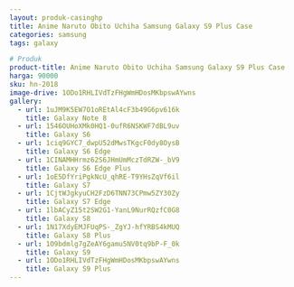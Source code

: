 ```yaml
---
layout: produk-casinghp
title: Anime Naruto Obito Uchiha Samsung Galaxy S9 Plus Case
categories: samsung
tags: galaxy

# Produk
product-title: Anime Naruto Obito Uchiha Samsung Galaxy S9 Plus Case
harga: 90000
sku: hn-2018
image-drive: 1ODo1RHLIVdTzFHgWmHDosMKbpswAYwns
gallery:
  - url: 1uJM9K5EW7O1oREtAl4cF3b49G6pv616k
    title: Galaxy Note 8
  - url: 1546OUHoXMk0HQ1-0ufR6NSKWF7dBL9uv
    title: Galaxy S6
  - url: 1ciq9GYC7_dwpU52dMwsTKgcF0dy8OysB
    title: Galaxy S6 Edge
  - url: 1CINAMHHrmz62S6JHmUmMczTdRZW-_bV9
    title: Galaxy S6 Edge Plus
  - url: 1oE5DfYriPgkNcU_qhRE-T9YHsZqVf6il
    title: Galaxy S7
  - url: 1CjtWJgkyuCH2FzD6TNN73CPmw5ZY30Zy
    title: Galaxy S7 Edge
  - url: 1lbACyZ15t2SW2G1-YanL9NurRQzfC0G8
    title: Galaxy S8
  - url: 1N17XdyEMJFUqPS-_ZgYJ-hfYRBS4kMUQ
    title: Galaxy S8 Plus
  - url: 1O9bdmlg7gZeAY6gamu5NV0tq9bP-F_0k
    title: Galaxy S9
  - url: 1ODo1RHLIVdTzFHgWmHDosMKbpswAYwns
    title: Galaxy S9 Plus
---
```

